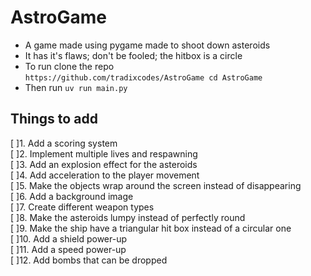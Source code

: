 # AstroGame
- A game made using pygame made to shoot down asteroids</br>
- It has it's flaws; don't be fooled; the hitbox is a circle</br>
- To run clone the repo</br>
``` https://github.com/tradixcodes/AstroGame cd AstroGame ```
- Then run
```uv run main.py```

## Things to add

[ ]1. Add a scoring system </br>
[ ]2. Implement multiple lives and respawning </br>
[ ]3. Add an explosion effect for the asteroids </br>
[ ]4. Add acceleration to the player movement </br>
[ ]5. Make the objects wrap around the screen instead of disappearing </br>
[ ]6. Add a background image </br>
[ ]7. Create different weapon types </br>
[ ]8. Make the asteroids lumpy instead of perfectly round </br>
[ ]9. Make the ship have a triangular hit box instead of a circular one </br>
[ ]10. Add a shield power-up </br>
[ ]11. Add a speed power-up </br>
[ ]12. Add bombs that can be dropped </br>
